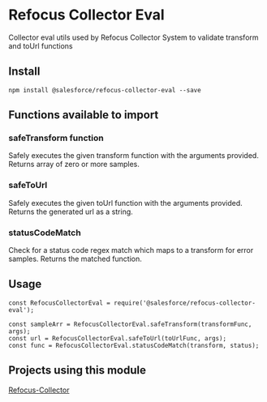 # Refocus Collector Eval

Collector eval utils used by Refocus Collector System to validate transform and toUrl functions

## Install

`npm install @salesforce/refocus-collector-eval --save`

## Functions available to import
### safeTransform function
Safely executes the given transform function with the arguments provided. Returns array of zero or more samples.

### safeToUrl
Safely executes the given toUrl function with the arguments provided. Returns the generated url as a string.

### statusCodeMatch
Check for a status code regex match which maps to a transform for error samples.
Returns the matched function.

## Usage
  ```
  const RefocusCollectorEval = require('@salesforce/refocus-collector-eval');

  const sampleArr = RefocusCollectorEval.safeTransform(transformFunc, args);
  const url = RefocusCollectorEval.safeToUrl(toUrlFunc, args);
  const func = RefocusCollectorEval.statusCodeMatch(transform, status);
  ```

## Projects using this module
[Refocus-Collector](https://github.com/salesforce/refocus-collector)
